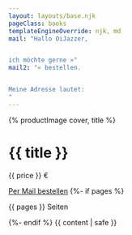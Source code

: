 ```yaml
---
layout: layouts/base.njk
pageClass: books
templateEngineOverride: njk, md
mail: "Hallo OiJazzer,


ich möchte gerne »"
mail2: "« bestellen.


Meine Adresse lautet:
"
---
```


<div class="product">
  {% productImage cover, title %}

  <div class="product__description">
    <h1 class="product__title">{{ title }}</h1>
    <p class="product__price">{{ price }} €</p>
    <a href="mailto:info@oijazz.org?subject={{ title | mailText }}&body={{ mail | mailText }}{{ title | mailText }}{{ mail2 | mailText }}" class="button product__button">Per Mail bestellen</a>
    {%- if pages %}
      <p>{{ pages }} Seiten</p>
    {%- endif %}
    {{ content | safe }}
  </div>
</div>

